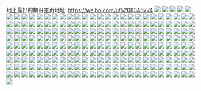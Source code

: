 地上最好的楠哥主页地址: https://weibo.com/u/5208346774 
![](https://wx4.sinaimg.cn/mw2000/005GtGV8ly1h9iksavwj3j321q340u0x.jpg) 
![](https://wx4.sinaimg.cn/mw2000/005GtGV8ly1h9hdz6que3j31400u046y.jpg) 
![](https://wx4.sinaimg.cn/mw2000/005GtGV8ly1h9hdz62ixrj31400u047j.jpg) 
![](https://wx4.sinaimg.cn/mw2000/005GtGV8ly1h9hdz7doagj31400u0tj7.jpg) 
![](https://wx4.sinaimg.cn/mw2000/005GtGV8ly1h9blmqjsfjj30u0140tde.jpg) 
![](https://wx4.sinaimg.cn/mw2000/005GtGV8ly1h9blmqa144j30u0140136.jpg) 
![](https://wx4.sinaimg.cn/mw2000/005GtGV8ly1h98vud3od8j31400u0dq6.jpg) 
![](https://wx4.sinaimg.cn/mw2000/005GtGV8ly1h8cwekxa0ej31400u0k0g.jpg) 
![](https://wx4.sinaimg.cn/mw2000/005GtGV8ly1h8cwel4t8xj31400u046f.jpg) 
![](https://wx4.sinaimg.cn/mw2000/005GtGV8ly1h8cweld9bij31400u0jzs.jpg) 
![](https://wx4.sinaimg.cn/mw2000/005GtGV8ly1h8cwf9ld9ej31400u0tjg.jpg) 
![](https://wx4.sinaimg.cn/mw2000/005GtGV8ly1h8cwell1zyj31400u0afq.jpg) 
![](https://wx4.sinaimg.cn/mw2000/005GtGV8ly1h8cweou305j30u01syqbg.jpg) 
![](https://wx4.sinaimg.cn/mw2000/005GtGV8ly1h8cwekmfg8j30u01syaco.jpg) 
![](https://wx4.sinaimg.cn/mw2000/005GtGV8ly1h8cwer2ivhj30u01sywmn.jpg) 
![](https://wx4.sinaimg.cn/mw2000/005GtGV8ly1h8cweudc6uj30u01sy7ce.jpg) 
![](https://wx4.sinaimg.cn/mw2000/005GtGV8ly1h8ck81bs88j30u0140thw.jpg) 
![](https://wx4.sinaimg.cn/mw2000/005GtGV8ly1h8ck81n67mj30u01407cj.jpg) 
![](https://wx4.sinaimg.cn/mw2000/005GtGV8ly1h80hq9myj3j31400u0jv3.jpg) 
![](https://wx4.sinaimg.cn/mw2000/005GtGV8ly1h80hqpvzigj30u01400wt.jpg) 
![](https://wx4.sinaimg.cn/mw2000/005GtGV8ly1h80hq9e8bhj30u0140wkk.jpg) 
![](https://wx4.sinaimg.cn/mw2000/005GtGV8ly1h80hqa0yo4j30u0140jxc.jpg) 
![](https://wx4.sinaimg.cn/mw2000/005GtGV8ly1h80hqab0d8j30u0140dlx.jpg) 
![](https://wx4.sinaimg.cn/mw2000/005GtGV8ly1h80hqajkp6j30u0140aew.jpg) 
![](https://wx4.sinaimg.cn/mw2000/005GtGV8ly1h80hqatg2nj31400u0thm.jpg) 
![](https://wx4.sinaimg.cn/mw2000/005GtGV8ly1h80hqb5ukxj30u01400wg.jpg) 
![](https://wx4.sinaimg.cn/mw2000/005GtGV8ly1h80hqbj4x8j30u014079x.jpg) 
![](https://wx4.sinaimg.cn/mw2000/005GtGV8ly1h73tn2yoprj30u01sydr6.jpg) 
![](https://wx4.sinaimg.cn/mw2000/005GtGV8ly1h73tnnecakj30u01syn8i.jpg) 
![](https://wx4.sinaimg.cn/mw2000/005GtGV8ly1h73to7e68jj30u01sytk6.jpg) 
![](https://wx4.sinaimg.cn/mw2000/005GtGV8ly1h73tpvzzkyj30u01syk2u.jpg) 
![](https://wx4.sinaimg.cn/mw2000/005GtGV8ly1h73tmlrtdgj30u01sy14i.jpg) 
![](https://wx4.sinaimg.cn/mw2000/005GtGV8ly1h67qg2mqedj30u014075j.jpg) 
![](https://wx4.sinaimg.cn/mw2000/005GtGV8ly1h5mscck4e0j30u0140guv.jpg) 
![](https://wx4.sinaimg.cn/mw2000/005GtGV8ly1h5mscczjzqj30u0140wmi.jpg) 
![](https://wx4.sinaimg.cn/mw2000/005GtGV8ly1h5mscbxay6j31400u07de.jpg) 
![](https://wx4.sinaimg.cn/mw2000/005GtGV8ly1h590jftxfij30u00zx10c.jpg) 
![](https://wx4.sinaimg.cn/mw2000/005GtGV8ly1h590jg9q6sj31400u0djq.jpg) 
![](https://wx4.sinaimg.cn/mw2000/005GtGV8ly1h590jgoebpj30u0140q9d.jpg) 
![](https://wx4.sinaimg.cn/mw2000/005GtGV8ly1h590jh7bmfj30u0140dm7.jpg) 
![](https://wx4.sinaimg.cn/mw2000/005GtGV8ly1h590jhkkoij30u0140juj.jpg) 
![](https://wx4.sinaimg.cn/mw2000/005GtGV8ly1h590jf9xkjj30u0140q8q.jpg) 
![](https://wx4.sinaimg.cn/mw2000/005GtGV8ly1h590ji2kt3j30u01400x4.jpg) 
![](https://wx4.sinaimg.cn/mw2000/005GtGV8ly1h590jiiv3rj30u014041s.jpg) 
![](https://wx4.sinaimg.cn/mw2000/005GtGV8ly1h590jiyc2dj30u0140wi3.jpg) 
![](https://wx4.sinaimg.cn/mw2000/005GtGV8ly1h590jjbhzgj31400u0abu.jpg) 
![](https://wx4.sinaimg.cn/mw2000/005GtGV8ly1h590jjs1qwj30u0140afb.jpg) 
![](https://wx4.sinaimg.cn/mw2000/005GtGV8ly1h590jk9hkvj31400u0jvu.jpg) 
![](https://wx4.sinaimg.cn/mw2000/005GtGV8ly1h50kjh9740j30u014045v.jpg) 
![](https://wx4.sinaimg.cn/mw2000/005GtGV8ly1h50kjhlu0yj30u01400ze.jpg) 
![](https://wx4.sinaimg.cn/mw2000/005GtGV8ly1h50kjhvselj30u0140dme.jpg) 
![](https://wx4.sinaimg.cn/mw2000/005GtGV8ly1h50kjgxhudj30u014043k.jpg) 
![](https://wx4.sinaimg.cn/mw2000/005GtGV8ly1h50kji63o5j30u0140afg.jpg) 
![](https://wx4.sinaimg.cn/mw2000/005GtGV8ly1h50hy58hiuj31400u0wmo.jpg) 
![](https://wx4.sinaimg.cn/mw2000/005GtGV8ly1h50hy5g7q0j31400u0qbb.jpg) 
![](https://wx4.sinaimg.cn/mw2000/005GtGV8ly1h50hy5p3ivj30u0140457.jpg) 
![](https://wx4.sinaimg.cn/mw2000/005GtGV8ly1h50hy5yl69j31400u0jzh.jpg) 
![](https://wx4.sinaimg.cn/mw2000/005GtGV8ly1h50hy68huyj30u0140qbp.jpg) 
![](https://wx4.sinaimg.cn/mw2000/005GtGV8ly1h50hy6hugqj31400u0448.jpg) 
![](https://wx4.sinaimg.cn/mw2000/005GtGV8ly1h50hy4y11nj31400u0jxu.jpg) 
![](https://wx4.sinaimg.cn/mw2000/005GtGV8ly1h50hy6rra1j31400u0q8r.jpg) 
![](https://wx4.sinaimg.cn/mw2000/005GtGV8ly1h4h17x3z97j31400u0ah0.jpg) 
![](https://wx4.sinaimg.cn/mw2000/005GtGV8ly1h4gnah04wqj31400u043i.jpg) 
![](https://wx4.sinaimg.cn/mw2000/005GtGV8ly1h4gnah8zanj30u0140gto.jpg) 
![](https://wx4.sinaimg.cn/mw2000/005GtGV8ly1h4gnagqznsj30u0140q7w.jpg) 
![](https://wx4.sinaimg.cn/mw2000/005GtGV8ly1h4dib71952j31sy0u044z.jpg) 
![](https://wx4.sinaimg.cn/mw2000/005GtGV8ly1h4diazhlkqj31sy0u0grh.jpg) 
![](https://wx4.sinaimg.cn/mw2000/005GtGV8ly1h4d32x9vbkj30u01sytla.jpg) 
![](https://wx4.sinaimg.cn/mw2000/005GtGV8ly1h4d330agr8j30u01syqfa.jpg) 
![](https://wx4.sinaimg.cn/mw2000/005GtGV8ly1h4d330t4ksj30u0140446.jpg) 
![](https://wx4.sinaimg.cn/mw2000/005GtGV8ly1h4d34ocbcij31400u010f.jpg) 
![](https://wx4.sinaimg.cn/mw2000/005GtGV8ly1h4955lsv7sj30u0140qdq.jpg) 
![](https://wx4.sinaimg.cn/mw2000/005GtGV8ly1h45iylq00nj30ku0rsdi0.jpg) 
![](https://wx4.sinaimg.cn/mw2000/005GtGV8ly1h45iylbpqej30ku0rs0zg.jpg) 
![](https://wx4.sinaimg.cn/mw2000/005GtGV8ly1h45iym8uyxj30u0140gri.jpg) 
![](https://wx4.sinaimg.cn/mw2000/005GtGV8ly1h1op1zzyj7j30u01400zz.jpg) 
![](https://wx4.sinaimg.cn/mw2000/005GtGV8ly1h1op20i6rgj30u0140jyo.jpg) 
![](https://wx4.sinaimg.cn/mw2000/005GtGV8ly1gzr6bf4ekjj30u01400zx.jpg) 
![](https://wx4.sinaimg.cn/mw2000/005GtGV8ly1gzr6bgepabj30u0140tex.jpg) 
![](https://wx4.sinaimg.cn/mw2000/005GtGV8ly1gzr6bhxg99j31400u0n3p.jpg) 
![](https://wx4.sinaimg.cn/mw2000/005GtGV8ly1gzr6bj2imfj30u0140wmp.jpg) 
![](https://wx4.sinaimg.cn/mw2000/005GtGV8ly1gz7jsayssfj30u0140teo.jpg) 
![](https://wx4.sinaimg.cn/mw2000/005GtGV8ly1gz7jscdujqj30u0140k1y.jpg) 
![](https://wx4.sinaimg.cn/mw2000/005GtGV8ly1gz7jsdx6k1j30u0140gx0.jpg) 
![](https://wx4.sinaimg.cn/mw2000/005GtGV8ly1gz7js9vl28j31400u00za.jpg) 
![](https://wx4.sinaimg.cn/mw2000/005GtGV8ly1gz7jsfu0xpj30u0140ahr.jpg) 
![](https://wx4.sinaimg.cn/mw2000/005GtGV8ly1gz7jsh3wa2j30u0140drd.jpg) 
![](https://wx4.sinaimg.cn/mw2000/005GtGV8ly1gz7jsisqvdj30u0140dpl.jpg) 
![](https://wx4.sinaimg.cn/mw2000/005GtGV8ly1gz7jslblq5j30u015nh0v.jpg) 
![](https://wx4.sinaimg.cn/mw2000/005GtGV8ly1gy5a884cjej31400u0aia.jpg) 
![](https://wx4.sinaimg.cn/mw2000/005GtGV8ly1gy5a867g2rj31400u0qas.jpg) 
![](https://wx4.sinaimg.cn/mw2000/005GtGV8ly1gxp4pkg1q6j30u01syk3j.jpg) 
![](https://wx4.sinaimg.cn/mw2000/005GtGV8ly1gxp4polw9qj30u01sy14l.jpg) 
![](https://wx4.sinaimg.cn/mw2000/005GtGV8ly1gxp4qci8jdj30u01syn95.jpg) 
![](https://wx4.sinaimg.cn/mw2000/005GtGV8ly1gxp4qdesbhj31hc0u0doq.jpg) 
![](https://wx4.sinaimg.cn/mw2000/005GtGV8ly1gxp4qdyzivj31400u07cl.jpg) 
![](https://wx4.sinaimg.cn/mw2000/005GtGV8ly1gxp4qen1ctj30u0140tg1.jpg) 
![](https://wx4.sinaimg.cn/mw2000/005GtGV8ly1gxnpbsf2sij30u01sy4ar.jpg) 
![](https://wx4.sinaimg.cn/mw2000/005GtGV8ly1gxnpbv3kq7j30u01sydrz.jpg) 
![](https://wx4.sinaimg.cn/mw2000/005GtGV8ly1gxnpbpq6dwj30u01sywrh.jpg) 
![](https://wx4.sinaimg.cn/mw2000/005GtGV8ly1gxkobyv2frj30u014077y.jpg) 
![](https://wx4.sinaimg.cn/mw2000/005GtGV8ly1gxkoc4t864j30u0140gtk.jpg) 
![](https://wx4.sinaimg.cn/mw2000/005GtGV8ly1gxkoc3oe8zj30u0140ai4.jpg) 
![](https://wx4.sinaimg.cn/mw2000/005GtGV8ly1gxkobxsaljj30u00unjw3.jpg) 
![](https://wx4.sinaimg.cn/mw2000/005GtGV8ly1gxc94lmgr8j30u01790yq.jpg) 
![](https://wx4.sinaimg.cn/mw2000/005GtGV8ly1gxc94mf2b7j31400u0k0v.jpg) 
![](https://wx4.sinaimg.cn/mw2000/005GtGV8ly1gxc94myictj30u0140jwp.jpg) 
![](https://wx4.sinaimg.cn/mw2000/005GtGV8ly1gxc94nkcf3j31400u0n2s.jpg) 
![](https://wx4.sinaimg.cn/mw2000/005GtGV8ly1gwtd23nggtj30u0140441.jpg) 
![](https://wx4.sinaimg.cn/mw2000/005GtGV8ly1gwtd22gjznj30u01z0tii.jpg) 
![](https://wx4.sinaimg.cn/mw2000/005GtGV8ly1gwtd224mxcj30u00zl0wm.jpg) 
![](https://wx4.sinaimg.cn/mw2000/005GtGV8ly1gwtd2305g9j30u013ktda.jpg) 
![](https://wx4.sinaimg.cn/mw2000/005GtGV8ly1gwtd23c62aj30u0140jww.jpg) 
![](https://wx4.sinaimg.cn/mw2000/005GtGV8ly1gw86dfw026j30u01syds5.jpg) 
![](https://wx4.sinaimg.cn/mw2000/005GtGV8ly1gw86dcmvxvj30u01syalx.jpg) 
![](https://wx4.sinaimg.cn/mw2000/005GtGV8ly1gw86diw80zj30u01sygy2.jpg) 
![](https://wx4.sinaimg.cn/mw2000/005GtGV8ly1gw86dlz7xzj30u01syqff.jpg) 
![](https://wx4.sinaimg.cn/mw2000/005GtGV8ly1gw86dmjm1ej31400u010n.jpg) 
![](https://wx4.sinaimg.cn/mw2000/005GtGV8ly1gw86fczwm2j31400u0dpm.jpg) 
![](https://wx4.sinaimg.cn/mw2000/005GtGV8ly1gw86dmvxxcj31400u010l.jpg) 
![](https://wx4.sinaimg.cn/mw2000/005GtGV8ly1gw86dn8o2rj30u0190dnn.jpg) 
![](https://wx4.sinaimg.cn/mw2000/005GtGV8ly1gw86do3pcaj31260u0q9o.jpg) 
![](https://wx4.sinaimg.cn/mw2000/005GtGV8ly1gtoin05vilj31sc2dsb2b.jpg) 
![](https://wx4.sinaimg.cn/mw2000/005GtGV8ly1gr3o83rr48j33402c04qr.jpg) 
![](https://wx4.sinaimg.cn/mw2000/005GtGV8ly1gr0ibwsqi0j31jk15otdi.jpg) 
![](https://wx4.sinaimg.cn/mw2000/005GtGV8ly1gr0iby1nvhj30yi22o4qq.jpg) 
![](https://wx4.sinaimg.cn/mw2000/005GtGV8ly1gr0ibyiw6aj31jk2bcdsj.jpg) 
![](https://wx4.sinaimg.cn/mw2000/005GtGV8ly1gr0ibysmpgj30m80m8jta.jpg) 
![](https://wx4.sinaimg.cn/mw2000/005GtGV8ly1gr0ic070i5j30yi22o4qr.jpg) 
![](https://wx4.sinaimg.cn/mw2000/005GtGV8ly1gr0ibw5yhcj30yi22onpe.jpg) 
![](https://wx4.sinaimg.cn/mw2000/005GtGV8gy1gp407t8oydj32c03404qr.jpg) 
![](https://wx4.sinaimg.cn/mw2000/005GtGV8ly1gp32kpnnsoj31sc2dsb29.jpg) 
![](https://wx4.sinaimg.cn/mw2000/005GtGV8ly1gp32kom1wlj31jk223tlt.jpg) 
![](https://wx4.sinaimg.cn/mw2000/005GtGV8ly1gp32kqoyilj31jk1jk4qp.jpg) 
![](https://wx4.sinaimg.cn/mw2000/005GtGV8ly1gp0124v83bj30u00tmah9.jpg) 
![](https://wx4.sinaimg.cn/mw2000/005GtGV8ly1gp012jmnmnj31400r611o.jpg) 
![](https://wx4.sinaimg.cn/mw2000/005GtGV8ly1gp012qmuckj30u010o7ez.jpg) 
![](https://wx4.sinaimg.cn/mw2000/005GtGV8ly1goxlcjx4r4j30j60anjrr.jpg) 
![](https://wx4.sinaimg.cn/mw2000/005GtGV8ly1goxlcjidwjj30j60almxp.jpg) 
![](https://wx4.sinaimg.cn/mw2000/005GtGV8ly1goxlckdtmaj30j60b7t9i.jpg) 
![](https://wx4.sinaimg.cn/mw2000/005GtGV8ly1goxkw6p42mj30u0140ala.jpg) 
![](https://wx4.sinaimg.cn/mw2000/005GtGV8ly1gjh8j9x6u7j31400u0k2m.jpg) 
![](https://wx4.sinaimg.cn/mw2000/005GtGV8ly1ghc2pi9t47j30u0140499.jpg) 
![](https://wx4.sinaimg.cn/mw2000/005GtGV8ly1ghc2piktqfj30u00u079y.jpg) 
![](https://wx4.sinaimg.cn/mw2000/005GtGV8ly1ghc2pj5qloj31400u0k60.jpg) 
![](https://wx4.sinaimg.cn/mw2000/005GtGV8ly1ghc2pjk0itj30u0140n63.jpg) 
![](https://wx4.sinaimg.cn/mw2000/005GtGV8ly1ghc2pjymnej30u0140ak2.jpg) 
![](https://wx4.sinaimg.cn/mw2000/005GtGV8ly1gfrz7kn3v0j33402c0kjm.jpg) 
![](https://wx4.sinaimg.cn/mw2000/005GtGV8ly1gfrz7lizdjj32c0340hdt.jpg) 
![](https://wx4.sinaimg.cn/mw2000/005GtGV8ly1gfrz7ml37mj33402c01kx.jpg) 
![](https://wx4.sinaimg.cn/mw2000/005GtGV8ly1gfrz7p1n40j33402c04qp.jpg) 
![](https://wx4.sinaimg.cn/mw2000/005GtGV8ly1gff0t48exdj30yi22ohdt.jpg) 
![](https://wx4.sinaimg.cn/mw2000/005GtGV8ly1gezcrglpoxj31n818gmz3.jpg) 
![](https://wx4.sinaimg.cn/mw2000/005GtGV8ly1geoxehbjamj32c0340kjn.jpg) 
![](https://wx4.sinaimg.cn/mw2000/005GtGV8ly1gebi2yb2eej30u00u0wny.jpg) 
![](https://wx4.sinaimg.cn/mw2000/005GtGV8ly1gebi2xahv7j30u00u0dox.jpg) 
![](https://wx4.sinaimg.cn/mw2000/005GtGV8ly1gebi2zcaj8j30u00u0n7t.jpg) 
![](https://wx4.sinaimg.cn/mw2000/005GtGV8gy1ge85nglokoj31400u0q6q.jpg) 
![](https://wx4.sinaimg.cn/mw2000/005GtGV8gy1ge85nh3mjhj31400u0n0a.jpg) 
![](https://wx4.sinaimg.cn/mw2000/005GtGV8gy1ge85nhj5bhj30u0140tdc.jpg) 
![](https://wx4.sinaimg.cn/mw2000/005GtGV8gy1ge85ng59y9j31400u041v.jpg) 
![](https://wx4.sinaimg.cn/mw2000/005GtGV8gy1ge85ni03vnj31400u077w.jpg) 
![](https://wx4.sinaimg.cn/mw2000/005GtGV8ly1ge4kk1fkx7j30u01syb2e.jpg) 
![](https://wx4.sinaimg.cn/mw2000/b10c1bc2ly1ge47tg41vvg20c80c841i.jpg) 
![](https://wx4.sinaimg.cn/mw2000/005GtGV8ly1ge06tuhhz5j30u0140tdi.jpg) 
![](https://wx4.sinaimg.cn/mw2000/005GtGV8ly1ge06tu43x6j30u0140n4w.jpg) 
![](https://wx4.sinaimg.cn/mw2000/005GtGV8ly1gdt56drtmvj31400u044d.jpg) 
![](https://wx4.sinaimg.cn/mw2000/005GtGV8ly1gdt56e4779j31400u0jx9.jpg) 
![](https://wx4.sinaimg.cn/mw2000/005GtGV8ly1gdt56efh7uj31400u0tek.jpg) 
![](https://wx4.sinaimg.cn/mw2000/005GtGV8ly1gdt56eucdxj30u0140gr0.jpg) 
![](https://wx4.sinaimg.cn/mw2000/005GtGV8ly1gdt56f2dtkj30u0140gqk.jpg) 
![](https://wx4.sinaimg.cn/mw2000/005GtGV8ly1gdt56fcfbxj30u0140790.jpg) 
![](https://wx4.sinaimg.cn/mw2000/005GtGV8ly1gdt56cypa0j31400u0aet.jpg) 
![](https://wx4.sinaimg.cn/mw2000/005GtGV8ly1gdt56fq59xj31400u0afo.jpg) 
![](https://wx4.sinaimg.cn/mw2000/005GtGV8ly1gdt56fyfzwj31400u0grh.jpg) 
![](https://wx4.sinaimg.cn/mw2000/005GtGV8ly1gdt56ccwfgj30u0140dkd.jpg) 
![](https://wx4.sinaimg.cn/mw2000/005GtGV8ly1gdt56gevrhj30u0140wjd.jpg) 
![](https://wx4.sinaimg.cn/mw2000/005GtGV8ly1gdt56gnic9j30u0140wjz.jpg) 
![](https://wx4.sinaimg.cn/mw2000/005GtGV8ly1gdt56gyvdnj30u0140dla.jpg) 
![](https://wx4.sinaimg.cn/mw2000/005GtGV8ly1gdt56hs4stj30u0140wjd.jpg) 
![](https://wx4.sinaimg.cn/mw2000/005GtGV8ly1gdjz8uuo17j32c0340hdt.jpg) 
![](https://wx4.sinaimg.cn/mw2000/005GtGV8ly1gdjz8xch61j32c0340hdt.jpg) 
![](https://wx4.sinaimg.cn/mw2000/005GtGV8ly1gdjz8te64pj32c0340b2a.jpg) 
![](https://wx4.sinaimg.cn/mw2000/005GtGV8ly1gdjz8zo7w8j32c0340hdt.jpg) 
![](https://wx4.sinaimg.cn/mw2000/005GtGV8ly1gdagv2m3fqj31400u0agb.jpg) 
![](https://wx4.sinaimg.cn/mw2000/005GtGV8ly1gd6m9yqb0hj32c03404qp.jpg) 
![](https://wx4.sinaimg.cn/mw2000/005GtGV8ly1gd6ma0kbs6j32c03407wh.jpg) 
![](https://wx4.sinaimg.cn/mw2000/005GtGV8ly1gd6ma2iatnj32c03404qp.jpg) 
![](https://wx4.sinaimg.cn/mw2000/005GtGV8ly1gd6ma46nqfj32c03401kx.jpg) 
![](https://wx4.sinaimg.cn/mw2000/005GtGV8ly1gd6m9x0l9aj32c03407wh.jpg) 
![](https://wx4.sinaimg.cn/mw2000/005GtGV8ly1gd2o4157yaj32c0340kjl.jpg) 
![](https://wx4.sinaimg.cn/mw2000/005GtGV8ly1gcwng7tqgoj32c02c04qq.jpg) 
![](https://wx4.sinaimg.cn/mw2000/005GtGV8ly1gcvlbvzzu9j33402c0b29.jpg) 
![](https://wx4.sinaimg.cn/mw2000/005GtGV8ly1gcugtwjmvgj33402c0hdv.jpg) 
![](https://wx4.sinaimg.cn/mw2000/005GtGV8ly1gcars2znp1j31400u078l.jpg) 
![](https://wx4.sinaimg.cn/mw2000/005GtGV8ly1gcars3cmxrj31400u0goi.jpg) 
![](https://wx4.sinaimg.cn/mw2000/005GtGV8ly1gcars2oqz7j31400u0tcq.jpg) 
![](https://wx4.sinaimg.cn/mw2000/005GtGV8ly1gcars3ytepj31400u0gp7.jpg) 
![](https://wx4.sinaimg.cn/mw2000/005GtGV8ly1gcars4follj31400u0jui.jpg) 
![](https://wx4.sinaimg.cn/mw2000/005GtGV8ly1gcars4sch3j31400u0tc8.jpg) 
![](https://wx4.sinaimg.cn/mw2000/005GtGV8ly1gcars51w46j31400u0wih.jpg) 
![](https://wx4.sinaimg.cn/mw2000/005GtGV8ly1gcars5gf5kj31400u0dju.jpg) 
![](https://wx4.sinaimg.cn/mw2000/005GtGV8ly1gcars5yxaqj31400u043m.jpg) 
![](https://wx4.sinaimg.cn/mw2000/005GtGV8ly1gcars6j5t9j31400u012l.jpg) 
![](https://wx4.sinaimg.cn/mw2000/005GtGV8ly1gcars6y5msj30u0140gvq.jpg) 
![](https://wx4.sinaimg.cn/mw2000/005GtGV8ly1gc9oxmkew6j31400u0n3b.jpg) 
![](https://wx4.sinaimg.cn/mw2000/005GtGV8ly1gc9oxmzkdpj31400u0do5.jpg) 
![](https://wx4.sinaimg.cn/mw2000/005GtGV8ly1gc4zkuj29mj30u0140gws.jpg) 
![](https://wx4.sinaimg.cn/mw2000/005GtGV8ly1gc4zk5ey63j30u0140dqj.jpg) 
![](https://wx4.sinaimg.cn/mw2000/005GtGV8ly1gc4zkux5l8j30u0140gt9.jpg) 
![](https://wx4.sinaimg.cn/mw2000/005GtGV8ly1gc4zkvahuxj30u00u0wqx.jpg) 
![](https://wx4.sinaimg.cn/mw2000/005GtGV8ly1gc4zkwd9ybj30u00u0ame.jpg) 
![](https://wx4.sinaimg.cn/mw2000/005GtGV8ly1gc4zku6xkaj30u0140dni.jpg) 
![](https://wx4.sinaimg.cn/mw2000/005GtGV8ly1gbtz4fb850j30u0140gqv.jpg) 
![](https://wx4.sinaimg.cn/mw2000/005GtGV8ly1gbejzrb08dj30yi22okjp.jpg) 
![](https://wx4.sinaimg.cn/mw2000/005GtGV8ly1gbejzt9ka1j30yi22okjp.jpg) 
![](https://wx4.sinaimg.cn/mw2000/005GtGV8ly1gb53z4we34j33402c0e84.jpg) 
![](https://wx4.sinaimg.cn/mw2000/005GtGV8ly1gb53z7is2lj32c0340e84.jpg) 
![](https://wx4.sinaimg.cn/mw2000/005GtGV8ly1gb53z9pvn8j33402c0u0z.jpg) 
![](https://wx4.sinaimg.cn/mw2000/005GtGV8ly1gb53zah5saj30u01hcdyj.jpg) 
![](https://wx4.sinaimg.cn/mw2000/005GtGV8ly1gb3ztc0m7ij33402c0b2b.jpg) 
![](https://wx4.sinaimg.cn/mw2000/005GtGV8ly1gb3ztdu5vjj32c03407wi.jpg) 
![](https://wx4.sinaimg.cn/mw2000/005GtGV8ly1gb3ztfwwgij32c0340b29.jpg) 
![](https://wx4.sinaimg.cn/mw2000/005GtGV8ly1gb3zti1ayrj32c0340hdu.jpg) 
![](https://wx4.sinaimg.cn/mw2000/005GtGV8ly1gb3ztjhaeqj32c0340kjm.jpg) 
![](https://wx4.sinaimg.cn/mw2000/005GtGV8ly1gb3zta5jsyj31jk1ophdt.jpg) 
![](https://wx4.sinaimg.cn/mw2000/005GtGV8ly1gb3ztks998j31jk111tur.jpg) 
![](https://wx4.sinaimg.cn/mw2000/005GtGV8ly1gb3ztllrotj31jk1zme81.jpg) 
![](https://wx4.sinaimg.cn/mw2000/005GtGV8ly1g6t7sc742hj30n01pc49y.jpg) 
![](https://wx4.sinaimg.cn/mw2000/005GtGV8ly1g5thpo1b9rj30m80m8n0z.jpg) 
![](https://wx4.sinaimg.cn/mw2000/005GtGV8ly1g48ymkyvy4j31o01o0b29.jpg) 
